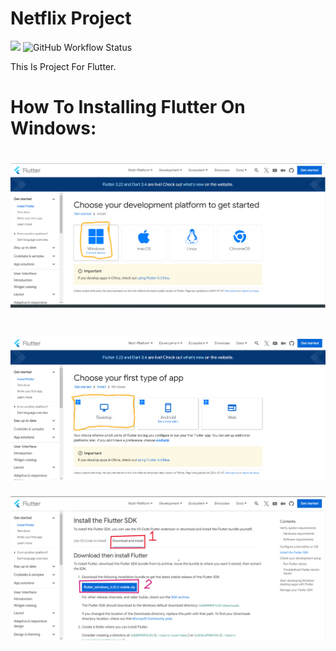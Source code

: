 # Netflix Project

<img id="shieldsimg" src="https://img.shields.io/badge/Updating%20the%20project-8A2BE2"></img>
![GitHub Workflow Status](https://img.shields.io/badge/GITHUB-Updating_the_project-007ACC?logo=github&logoColor=white)

This Is Project For Flutter.

# How To Installing Flutter On Windows:
![image](assets/flutterinstallingwindows.png)
================================================================================================
![image](assets/Selection.png)
================================================================================================
![image](assets/Installing.png)